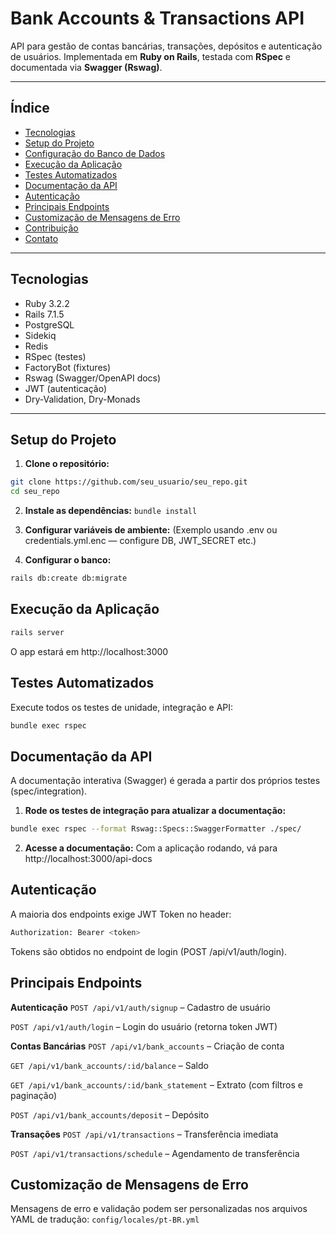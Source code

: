 # Bank Accounts & Transactions API

API para gestão de contas bancárias, transações, depósitos e autenticação de usuários.
Implementada em **Ruby on Rails**, testada com **RSpec** e documentada via **Swagger (Rswag)**.

---

## Índice

- [Tecnologias](#tecnologias)
- [Setup do Projeto](#setup-do-projeto)
- [Configuração do Banco de Dados](#configuração-do-banco-de-dados)
- [Execução da Aplicação](#execução-da-aplicação)
- [Testes Automatizados](#testes-automatizados)
- [Documentação da API](#documentação-da-api)
- [Autenticação](#autenticação)
- [Principais Endpoints](#principais-endpoints)
- [Customização de Mensagens de Erro](#customização-de-mensagens-de-erro)
- [Contribuição](#contribuição)
- [Contato](#contato)

---

## Tecnologias

- Ruby 3.2.2
- Rails 7.1.5
- PostgreSQL
- Sidekiq
- Redis
- RSpec (testes)
- FactoryBot (fixtures)
- Rswag (Swagger/OpenAPI docs)
- JWT (autenticação)
- Dry-Validation, Dry-Monads

---

## Setup do Projeto

1. **Clone o repositório:**
```bash
git clone https://github.com/seu_usuario/seu_repo.git
cd seu_repo
```

2. **Instale as dependências:**
```bundle install```

3. **Configurar variáveis de ambiente:**
(Exemplo usando .env ou credentials.yml.enc — configure DB, JWT_SECRET etc.)

4. **Configurar o banco:**
```bash
rails db:create db:migrate
```

## Execução da Aplicação
```bash
rails server
```
O app estará em http://localhost:3000

## Testes Automatizados

Execute todos os testes de unidade, integração e API:
```bash
bundle exec rspec
```

## Documentação da API
A documentação interativa (Swagger) é gerada a partir dos próprios testes (spec/integration).

1. **Rode os testes de integração para atualizar a documentação:**
```bash
bundle exec rspec --format Rswag::Specs::SwaggerFormatter ./spec/
```

2. **Acesse a documentação:**
Com a aplicação rodando, vá para http://localhost:3000/api-docs

## Autenticação
A maioria dos endpoints exige JWT Token no header:
```bash
Authorization: Bearer <token>
```
Tokens são obtidos no endpoint de login (POST /api/v1/auth/login).

## Principais Endpoints
**Autenticação**
```POST /api/v1/auth/signup``` – Cadastro de usuário

```POST /api/v1/auth/login``` – Login do usuário (retorna token JWT)

**Contas Bancárias**
```POST /api/v1/bank_accounts``` – Criação de conta

```GET /api/v1/bank_accounts/:id/balance``` – Saldo

```GET /api/v1/bank_accounts/:id/bank_statement``` – Extrato (com filtros e paginação)

```POST /api/v1/bank_accounts/deposit``` – Depósito

**Transações**
```POST /api/v1/transactions``` – Transferência imediata

```POST /api/v1/transactions/schedule``` – Agendamento de transferência

## Customização de Mensagens de Erro
Mensagens de erro e validação podem ser personalizadas nos arquivos YAML de tradução:
```config/locales/pt-BR.yml```